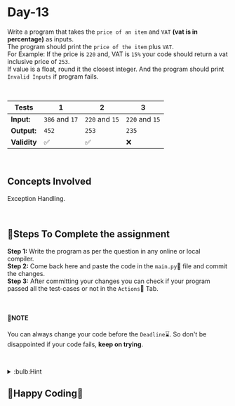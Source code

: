 # Day-13

Write a program that takes the `price of an item` and `VAT` **(vat is in percentage)** as inputs.  
The program should print the `price of the item` plus `VAT`.  
For Example: If the price is `220` and, VAT is `15%` your code should return a vat inclusive price of `253`.  
If value is a float, round it the closest integer. And the program should print `Invalid Inputs` if program fails.  

&nbsp;
&nbsp;

**Tests** | **1** | **2** | **3** 
--- | --- | --- | --- 
**Input:** | `386` and `17` | `220` and `15` | `220` and `15` 
**Output:** | `452` | `253` | `235` 
**Validity** | :white_check_mark: | :white_check_mark: | :x: 

&nbsp;

## Concepts Involved
Exception Handling.  

&nbsp;
&nbsp;

## :scroll:Steps To Complete the assignment
**Step 1:** Write the program as per the question in any online or local compiler.  
**Step 2:** Come back here and paste the code in the `main.py`:apple: file and commit the changes.  
**Step 3:** After committing your changes you can check if your program passed all the test-cases or not in the `Actions`:green_apple: Tab.  

&nbsp;
&nbsp;

#### :pushpin:**NOTE**
You can always change your code before the `Deadline`:hourglass:. So don't be disappointed if your code fails, **keep on trying**.  

&nbsp;
&nbsp;

<details>
<summary>:bulb:Hint</summary>
<br>
https://www.w3schools.com/python/python_try_except.asp<br>
</details>

## :tada:Happy Coding:tada:
